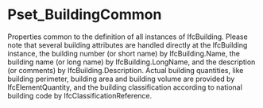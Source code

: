 # Pset_BuildingCommon

Properties common to the definition of all instances of IfcBuilding. Please note that several building attributes are handled directly at the IfcBuilding instance, the building number (or short name) by IfcBuilding.Name, the building name (or long name) by IfcBuilding.LongName, and the description (or comments) by IfcBuilding.Description. Actual building quantities, like building perimeter, building area and building volume are provided by IfcElementQuantity, and the building classification according to national building code by IfcClassificationReference.<!-- end of definition -->
